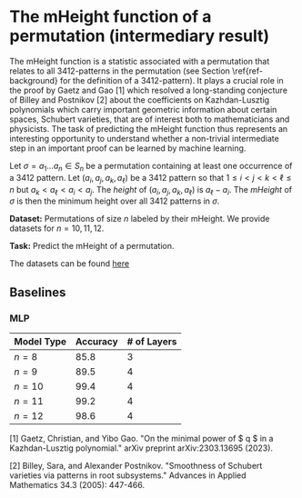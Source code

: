 # The mHeight function of a permutation (intermediary result)

The mHeight function is a statistic associated with a permutation that relates to all $3412$-patterns in the permutation (see Section \ref{ref-background} for the definition of a $3412$-pattern). It plays a crucial role in the proof by Gaetz and Gao \[1\] which resolved a long-standing conjecture of Billey and Postnikov \[2\] about the coefficients on Kazhdan-Lusztig polynomials which carry important geometric information about certain spaces, Schubert varieties, that are of interest both to mathematicians and physicists. The task of predicting the mHeight function thus represents an interesting opportunity to understand whether a non-trivial intermediate step in an important proof can be learned by machine learning. 

Let $\sigma  = a_1 \ldots a_n \in S_n$ be a permutation containing at least one occurrence of a $3412$ pattern. Let $(a_i,a_j,a_k,a_\ell)$ be a $3412$ pattern so that $1 \leq i < j < k < \ell \leq n$ but $a_k < a_\ell < a_i < a_j$. The *height* of $(a_i,a_j,a_k,a_\ell)$ is $a_\ell - a_i$. The *mHeight* of $\sigma$ is then the minimum height over all $3412$ patterns in $\sigma$. 

**Dataset:** Permutations of size $n$ labeled by their mHeight. We provide datasets for $n = 10,11,12$.

**Task:** Predict the mHeight of a permutation. 

The datasets can be found [here](https://drive.google.com/file/d/1NteiP494xpQ4KzR9dVUaDhNtUPnumeuX/view?usp=sharing)

## Baselines

### MLP

| Model Type | Accuracy | # of Layers |
|----------|----------|----------|
| $n = 8$ | $85.8 %± 0.00%$ | $3$ |
| $n = 9$ | $89.5 %± 0.00%$ | $4$ |
| $n = 10$ | $99.4%± 0.00%$ | $4$ |
| $n = 11$ | $99.2%± 0.00%$ | $4$ |
| $n = 12$ | $98.6%± 0.00%$ | $4$ |


\[1\] Gaetz, Christian, and Yibo Gao. "On the minimal power of $ q $ in a Kazhdan-Lusztig polynomial." arXiv preprint arXiv:2303.13695 (2023).

\[2\] Billey, Sara, and Alexander Postnikov. "Smoothness of Schubert varieties via patterns in root subsystems." Advances in Applied Mathematics 34.3 (2005): 447-466.
